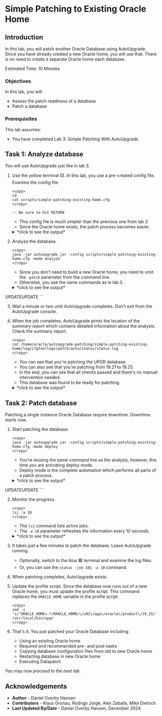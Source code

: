 # Simple Patching to Existing Oracle Home

## Introduction

In this lab, you will patch another Oracle Database using AutoUpgrade. Since you have already created a new Oracle home, you will use that. There is no need to create a separate Oracle home each database. 

Estimated Time: 10 Minutes

### Objectives

In this lab, you will:

* Assess the patch readiness of a database
* Patch a database

### Prerequisites

This lab assumes:

- You have completed Lab 3: Simple Patching With AutoUpgrade

## Task 1: Analyze database

You will use AutoUpgrade just like in lab 3. 

1. Use the *yellow* terminal 🟨. In this lab, you use a pre-created config file. Examine the config file.

    ```
    <copy>
    cd
    cat scripts/simple-patching-existing-home.cfg
    </copy>

    -- Be sure to hit RETURN
    ```

    * This config file is much simpler than the previous one from lab 3.
    * Since the Oracle home exists, the patch process becomes easier.
    
    <details>
    <summary>*click to see the output*</summary>
    ``` text
    $ cat scripts/simple-patching-existing-home.cfg
    global.autoupg_log_dir=/home/oracle/autoupgrade-patching/simple-patching-existing-home/log
    patch1.source_home=/u01/app/oracle/product/19
    patch1.target_home=/u01/app/oracle/product/19_25
    patch1.sid=UPGR
    ```
    </details>    

2. Analyze the database.

    ```
    <copy>
    java -jar autoupgrade.jar -config scripts/simple-patching-existing-home.cfg -mode analyze
    </copy>
    ```

    * Since you don't need to build a new Oracle home, you need to omit the `-patch` parameter from the command line.
    * Otherwise, you use the same commands as in lab 3.

    <details>
    <summary>*click to see the output*</summary>
    ``` text
UPDATEUPDATE
    ```
    </details>    

3. Wait a minute or two until AutoUpgrade completes. Don't exit from the AutoUpgrade console. 

4. When the job completes, AutoUpgrade prints the location of the *summary report* which contains detailed information about the analysis. Check the summary report.

    ```
    <copy>
    cat /home/oracle/autoupgrade-patching/simple-patching-existing-home/log/cfgtoollogs/patch/auto/status/status.log
    </copy>
    ```

    * You can see that you're patching the UPGR database. 
    * You can also see that you're patching from 19.21 to 19.25.
    * In the end, you can see that all checks passed and there's no manual intervention needed.
    * This database was found to be ready for patching. 

    <details>
    <summary>*click to see the output*</summary>
    ``` text
    UPDATEUPDATE    
    ```
    </details>   

## Task 2: Patch database

Patching a single instance Oracle Database require downtime. Downtime starts now.

1. Start patching the database. 

    ```
    <copy>
    java -jar autoupgrade.jar -config scripts/simple-patching-existing-home.cfg -mode deploy
    </copy>
    ```

    * You're reusing the same command line as the analysis, however, this time you are activating deploy mode.
    * Deploy mode is the complete automation which performs all parts of a patch process. 

    <details>
    <summary>*click to see the output*</summary>
    ``` text
UPDATEUPDATE
    ```
    </details>    

2. Monitor the progress.

    ```
    <copy>
    lsj -a 10
    </copy>
    ```

    * The `lsj` command lists active jobs. 
    * The `-a 10` parameter refreshes the information every 10 seconds.

    <details>
    <summary>*click to see the output*</summary>
    ``` text
    lsj -a 10
    patch> +----+-------+---------+---------+-------+----------+-------+----------------+
    |Job#|DB_NAME|    STAGE|OPERATION| STATUS|START_TIME|UPDATED|         MESSAGE|
    +----+-------+---------+---------+-------+----------+-------+----------------+
    | 101|   FTEX|PRECHECKS|EXECUTING|RUNNING|  10:10:12|12s ago|Executing Checks|
    +----+-------+---------+---------+-------+----------+-------+----------------+
    Total jobs 1
    
    The command lsj is running every 10 seconds. PRESS ENTER TO EXIT
    ```
    </details>        

3. It takes just a few minutes to patch the database. Leave AutoUpgrade running.

    * Optionally, switch to the *blue* 🟦 terminal and examine the log files.
    * Or, you can use the `status -job 101 -a 10` command.

4. When patching completes, AutoUpgrade exists.    

5. Update the profile script. Since the database now runs out of a new Oracle home, you must update the profile script. This command replaces the `ORACLE_HOME` variable in the profile script.

    ```
    <copy>
    sed -i 's/^ORACLE_HOME=.*/ORACLE_HOME=\/u01\/app\/oracle\/product\/19_25/' /usr/local/bin/upgr
    </copy>
    ``` 

11. That's it. You just patched your Oracle Database including:
    * Using an existing Oracle home
    * Required and recommended pre- and post-tasks
    * Copying database configuration files from old to new Oracle home
    * Restarting database in new Oracle home
    * Executing Datapatch

You may now *proceed to the next lab*.

## Acknowledgements

* **Author** - Daniel Overby Hansen
* **Contributors** - Klaus Gronau, Rodrigo Jorge, Alex Zaballa, Mike Dietrich
* **Last Updated By/Date** - Daniel Overby Hansen, December 2024